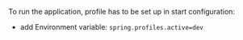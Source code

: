To run the application, profile has to be set up in start configuration:
- add Environment variable: `spring.profiles.active=dev`